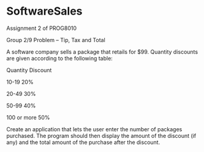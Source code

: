 # SoftwareSales
Assignment 2 of PROG8010

Group 2/9 Problem – Tip, Tax and Total

A software company sells a package that retails for $99. Quantity discounts are given according to the following table:

Quantity Discount

10-19 20%

20-49 30%

50-99 40%

100 or more 50%

Create an application that lets the user enter the number of packages purchased. The program should then display the amount of the discount (if any) and the total amount of the purchase after the discount.

